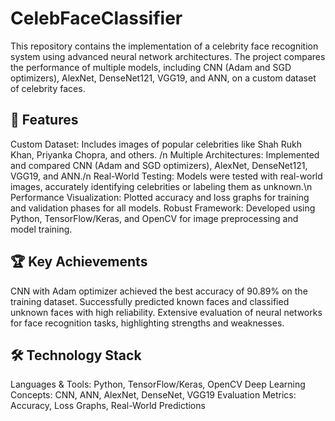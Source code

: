 # CelebFaceClassifier
This repository contains the implementation of a celebrity face recognition system using advanced neural network architectures. The project compares the performance of multiple models, including CNN (Adam and SGD optimizers), AlexNet, DenseNet121, VGG19, and ANN, on a custom dataset of celebrity faces.

## 📌 Features
Custom Dataset: Includes images of popular celebrities like Shah Rukh Khan, Priyanka Chopra, and others. /n
Multiple Architectures: Implemented and compared CNN (Adam and SGD optimizers), AlexNet, DenseNet121, VGG19, and ANN./n
Real-World Testing: Models were tested with real-world images, accurately identifying celebrities or labeling them as unknown.\n
Performance Visualization: Plotted accuracy and loss graphs for training and validation phases for all models.
Robust Framework: Developed using Python, TensorFlow/Keras, and OpenCV for image preprocessing and model training.
## 🏆 Key Achievements
CNN with Adam optimizer achieved the best accuracy of 90.89% on the training dataset.
Successfully predicted known faces and classified unknown faces with high reliability.
Extensive evaluation of neural networks for face recognition tasks, highlighting strengths and weaknesses.
## 🛠️ Technology Stack
Languages & Tools: Python, TensorFlow/Keras, OpenCV
Deep Learning Concepts: CNN, ANN, AlexNet, DenseNet, VGG19
Evaluation Metrics: Accuracy, Loss Graphs, Real-World Predictions
